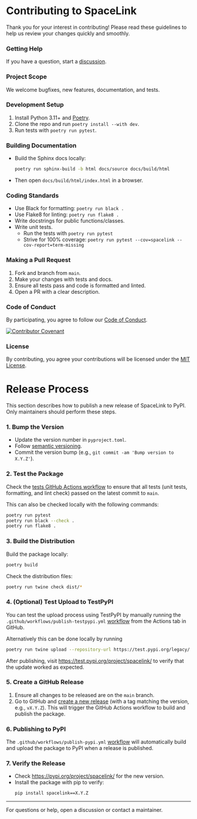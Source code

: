 # Contributing to SpaceLink

Thank you for your interest in contributing! Please read these guidelines to help us 
review your changes quickly and smoothly.

### Getting Help
If you have a question, start a 
[discussion](https://github.com/cascade-space-co/spacelink/discussions).

### Project Scope
We welcome bugfixes, new features, documentation, and tests.

### Development Setup
1. Install Python 3.11+ and [Poetry](https://python-poetry.org/docs/).
2. Clone the repo and run `poetry install --with dev`.
3. Run tests with `poetry run pytest`.

### Building Documentation
- Build the Sphinx docs locally:

  ```bash
  poetry run sphinx-build -b html docs/source docs/build/html
  ```

- Then open `docs/build/html/index.html` in a browser.

### Coding Standards
- Use Black for formatting: `poetry run black .`
- Use Flake8 for linting: `poetry run flake8 .`
- Write docstrings for public functions/classes.
- Write unit tests.
  - Run the tests with `poetry run pytest`
  - Strive for 100% coverage: 
`poetry run pytest --cov=spacelink --cov-report=term-missing`

### Making a Pull Request
1. Fork and branch from `main`.
2. Make your changes with tests and docs.
3. Ensure all tests pass and code is formatted and linted.
4. Open a PR with a clear description.

### Code of Conduct
By participating, you agree to follow our [Code of Conduct](CODE_OF_CONDUCT.md).

[![Contributor Covenant](https://img.shields.io/badge/Contributor%20Covenant-2.1-4baaaa.svg)](CODE_OF_CONDUCT.md)

### License
By contributing, you agree your contributions will be licensed under the 
[MIT License](LICENSE).

# Release Process

This section describes how to publish a new release of SpaceLink to PyPI. Only maintainers should perform these steps.

### 1. Bump the Version
- Update the version number in `pyproject.toml`.
- Follow [semantic versioning](https://semver.org/).
- Commit the version bump (e.g., `git commit -am 'Bump version to X.Y.Z'`).

### 2. Test the Package

Check the [tests GitHub Actions workflow](https://github.com/cascade-space-co/spacelink/actions/workflows/python-tests.yml) to ensure that all tests (unit tests, formatting, and lint check) passed on the latest commit to `main`.

This can also be checked locally with the following commands:
```bash
poetry run pytest
poetry run black --check .
poetry run flake8 .
```

### 3. Build the Distribution
Build the package locally:
   ```bash
   poetry build
   ```

Check the distribution files:
```bash
poetry run twine check dist/*
```

### 4. (Optional) Test Upload to TestPyPI

You can test the upload process using TestPyPI by manually running the 
`.github/workflows/publish-testpypi.yml` [workflow](https://github.com/cascade-space-co/spacelink/actions/workflows/publish-testpypi.yml) from the Actions tab in GitHub.

Alternatively this can be done locally by running
```bash
poetry run twine upload --repository-url https://test.pypi.org/legacy/ dist/*
```

After publishing, visit https://test.pypi.org/project/spacelink/ to verify that the
update worked as expected.

### 5. Create a GitHub Release
1. Ensure all changes to be released are on the `main` branch.
2. Go to GitHub and 
[create a new release](https://github.com/cascade-space-co/spacelink/releases/new) (with a 
tag matching the version, e.g., `vX.Y.Z`). This will trigger the GitHub Actions workflow
to build and publish the package.

### 6. Publishing to PyPI
The `.github/workflows/publish-pypi.yml` 
[workflow](https://github.com/cascade-space-co/spacelink/actions/workflows/publish-pypi.yml)
will automatically build and upload the package to PyPI when a release is published.

### 7. Verify the Release
- Check https://pypi.org/project/spacelink/ for the new version.
- Install the package with pip to verify:
  ```bash
  pip install spacelink==X.Y.Z
  ```

---

For questions or help, open a discussion or contact a maintainer.